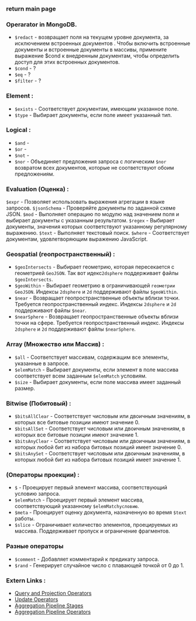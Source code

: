 ### return main page

### Operarator in MongoDB.
* `$redact` - возвращает поля на текущем уровне документа, за исключением встроенных документов . Чтобы включить встроенные документы и встроенные документы в массивы, примените выражение $cond к внедренным документам, чтобы определить доступ для этих встроенных документов.
* `$cond` - ?
* `$eq` - ?
* `$filter` - ?

### Element :
* `$exists` - Соответствует документам, имеющим указанное поле.
* `$type` - Выбирает документы, если поле имеет указанный тип.

### Logical :
* `$and` - 
* `$or` - 
* `$not` - 
* `$nor` - Объединяет предложения запроса с логическим `$nor` возвратом всех документов, которые не соответствуют обоим предложениям.

### Evaluation (Оценка) : 
`$expr` - Позволяет использовать выражения агрегации в языке запросов.
`$jsonSchema` - Проверяйте документы по заданной схеме JSON.
`$mod` - Выполняет операцию по модулю над значением поля и выбирает документы с указанным результатом.
`$regex` - Выбирает документы, значения которых соответствуют указанному регулярному выражению.
`$text` - Выполняет текстовый поиск.
`$where` - Соответствует документам, удовлетворяющим выражению JavaScript.

### Geospatial (геопространственный) :
* `$geoIntersects` - Выбирает геометрию, которая пересекается с геометрией `GeoJSON`. Так вот идекс`2dsphere` поддерживает файлы `$geoIntersects`.
* `$geoWithin` - Выбирает геометрию в ограничивающей `геометрии GeoJSON`. Индексы `2dsphere` и `2d` поддерживают файлы `$geoWithin`.
* `$near` - Возвращает геопространственные объекты вблизи точки. Требуется геопространственный индекс. Индексы `2dsphere` и `2d` поддерживают файлы `$near`.
* `$nearSphere` - Возвращает геопространственные объекты вблизи точки на сфере. Требуется геопространственный индекс. Индексы `2dsphere` и `2d` поддерживают файлы `$nearSphere`.

### Array (Множество или Массив) :
* `$all` - Соответствует массивам, содержащим все элементы, указанные в запросе.
* `$elemMatch` - Выбирает документы, если элемент в поле массива соответствует всем заданным `$elemMatch` условиям.
* `$size` - Выбирает документы, если поле массива имеет заданный размер.

### Bitwise (Побитовый) :
* `$bitsAllClear` - Соответствует числовым или двоичным значениям, в которых все битовые позиции имеют значение 0.
* `$bitsAllSet` - Соответствует числовым или двоичным значениям, в которых все битовые позиции имеют значение 1.
* `$bitsAnyClear` - Соответствует числовым или двоичным значениям, в которых любой бит из набора битовых позиций имеет значение 0.
* `$bitsAnySet` - Соответствует числовым или двоичным значениям, в которых любой бит из набора битовых позиций имеет значение 1.

### (Операторы проекции) :
* `$` - Проецирует первый элемент массива, соответствующий условию запроса.
* `$elemMatch` - Проецирует первый элемент массива, соответствующий указанному `$elemMatchусловию`.
* `$meta` - Проецирует оценку документа, назначенную во время `$text` работы.
* `$slice` - Ограничивает количество элементов, проецируемых из массива. Поддерживает пропуск и ограничение фрагментов.

### Разные операторы
* `$comment` - Добавляет комментарий к предикату запроса. 
* `$rand` - Генерирует случайное число с плавающей точкой от 0 до 1.

### Extern Links :
* [Query and Projection Operators](https://www.mongodb.com/docs/manual/reference/operator/query/)
* [Update Operators](https://www.mongodb.com/docs/manual/reference/operator/update/)
* [Aggregation Pipeline Stages](https://www.mongodb.com/docs/manual/reference/operator/aggregation-pipeline/)
* [Aggregation Pipeline Operators](https://www.mongodb.com/docs/manual/reference/operator/aggregation/)